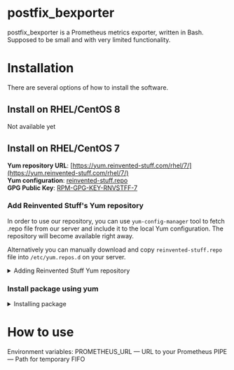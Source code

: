 # postfix_bexporter


postfix_bexporter is a Prometheus metrics exporter, written in Bash. Supposed to be small and with very limited functionality.

# Installation

There are several options of how to install the software.

## Install on RHEL/CentOS 8

Not available yet

## Install on RHEL/CentOS 7

**Yum repository URL**: [https://yum.reinvented-stuff.com/rhel/7/](https://yum.reinvented-stuff.com/rhel/7/)  
**Yum configuration**: [reinvented-stuff.repo](https://yum.reinvented-stuff.com/rhel/7/reinvented-stuff.repo)  
**GPG Public Key**: [RPM-GPG-KEY-RNVSTFF-7](https://yum.reinvented-stuff.com/rhel/7/RPM-GPG-KEY-RNVSTFF-7)  

### Add Reinvented Stuff's Yum repository

In order to use our repository, you can use `yum-config-manager` tool to fetch .repo file from our server and include it to the local Yum configuration. The repository will become available right away.

Alternatively you can manually download and copy `reinvented-stuff.repo` file into `/etc/yum.repos.d` on your server.

<details>
	<summary>Adding Reinvented Stuff Yum repository</summary>

```
$ sudo yum-config-manager --add-repo https://yum.reinvented-stuff.com/rhel/7/reinvented-stuff.repo
Loaded plugins: fastestmirror
adding repo from: https://yum.reinvented-stuff.com/rhel/7/reinvented-stuff.repo
grabbing file https://yum.reinvented-stuff.com/rhel/7/reinvented-stuff.repo to /etc/yum.repos.d/reinvented-stuff.repo
repo saved to /etc/yum.repos.d/reinvented-stuff.repo
```

</details>

### Install package using yum


<details>
	<summary>Installing package</summary>

```
$ sudo yum install postfix_bexporter
Loaded plugins: fastestmirror
Determining fastest mirrors
epel/x86_64/metalink                                              | 6.2 kB  00:00:00     
 * base: mirror.23media.com
 * epel: epel.mirror.wearetriple.com
 * extras: mirror.fra10.de.leaseweb.net
 * updates: mirror.eu.oneandone.net
base                                                              | 3.6 kB  00:00:00     
epel                                                              | 4.7 kB  00:00:00     
extras                                                            | 2.9 kB  00:00:00     
reinvented-stuff                                                  | 2.9 kB  00:00:00     
updates                                                           | 2.9 kB  00:00:00     
Resolving Dependencies
--> Running transaction check
---> Package postfix_bexporter.x86_64 0:1.0.3-1 will be installed
--> Finished Dependency Resolution

Dependencies Resolved

=========================================================================================
 Package                   Arch           Version         Repository                Size
=========================================================================================
Installing:
 postfix_bexporter         x86_64         1.0.3-1         reinvented-stuff          10 k

Transaction Summary
=========================================================================================
Install  1 Package

Total download size: 10 k
Installed size: 3.0 k
Is this ok [y/d/N]: y
Downloading packages:
postfix_bexporter-1.0.3-1.x86_64.rpm                              |  10 kB  00:00:00     
Running transaction check
Running transaction test
Transaction test succeeded
Running transaction
  Installing : postfix_bexporter-1.0.3-1.x86_64                                      1/1 
  Verifying  : postfix_bexporter-1.0.3-1.x86_64                                      1/1 

Installed:
  postfix_bexporter.x86_64 0:1.0.3-1                                                     

Complete!
```

</details>

# How to use

Environment variables:
PROMETHEUS_URL — URL to your Prometheus
PIPE — Path for temporary FIFO
